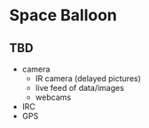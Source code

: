 # Space Balloon

## TBD
- camera
  - IR camera (delayed pictures)
  - live feed of data/images
  - webcams
- IRC
- GPS
